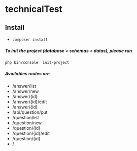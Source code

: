 # technicalTest
## Install 
* `composer install` 
##### To init the project (database + schemas + datas), please run 
`php bin/console  init-project`

##### Availables routes are
 - /answer/list
 - /answer/new
 - /answer/{id}
 - /answer/{id}/edit
 - /answer/{id}
 - /api/question/put
 - /question/list
 - /question/new
 - /question/{id}
 - /question/{id}/edit
 - /question/{id}
 - /